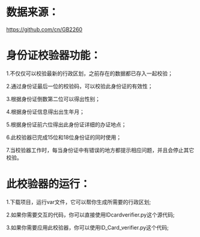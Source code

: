 # 数据来源：

https://github.com/cn/GB2260


# 身份证校验器功能：

1.不仅仅可以校验最新的行政区划，之前存在的数据都已存入一起校验；

2.通过身份证最后一位的校验码，可以校验此身份证的有效性；

3.根据身份证倒数第二位可以得出性别；

4.根据身份证信息得出出生年月；

5.根据身份证前六位得出此身份证详细的办证地点；

6.此校验器已完成15位和18位身份证的同时使用；

7.当校验器工作时，每当身份证中有错误的地方都提示相应问题，并且会停止其它校验。


# 此校验器的运行：

1.下载项目，运行var文件，它可以帮你生成所需要的行政区划;

2.如果你需要交互的代码，你可以直接使用IDcardverifier.py这个源代码;

3.如果你需要应用此校验器，你可以使用ID_Card_verifier.py这个代码;
 
